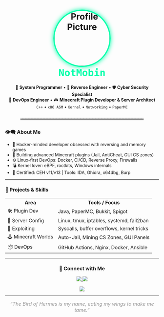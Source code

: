 <h1 align="center">
  <img src="https://i.pinimg.com/736x/69/72/ff/6972ff594cce4bc0113ece46510a9749.jpg" width="180px" style="border-radius: 50%; border: 4px solid #00ffaa; box-shadow: 0 0 15px #00ffaa;" alt="Profile Picture"><br>
  <b><code style="font-size: 32px; color: #00ffaa;">NotMobin</code></b>
</h1>

<p align="center">
  🧠 <b>System Programmer</b> • 🧩 <b>Reverse Engineer</b> • 🛡️ <b>Cyber Security Specialist</b><br>
  🧱 <b>DevOps Engineer</b> • 🎮 <b>Minecraft Plugin Developer & Server Architect</b><br>
  <code>C++</code> • <code>x86 ASM</code> • <code>Kernel</code> • <code>Networking</code> • <code>PaperMC</code>
</p>

<hr style="border: none; border-top: 2px dashed #444; width: 80%; margin: 30px auto;">

<h3>👁️‍🗨️ About Me</h3>

<ul>
  <li>🔬 Hacker-minded developer obsessed with reversing and memory games</li>
  <li>🌌 Building advanced Minecraft plugins (Jail, AntiCheat, GUI CS zones)</li>
  <li>⚙️ Linux-first DevOps: Docker, CI/CD, Reverse Proxy, Firewalls</li>
  <li>💣 Kernel lover: eBPF, rootkits, Windows internals</li>
  <li>🧠 Certified: CEH v11/v13 | Tools: IDA, Ghidra, x64dbg, Burp</li>
</ul>

---

<h3>🚀 Projects & Skills</h3>

<table>
  <tr><th>Area</th><th>Tools / Focus</th></tr>
  <tr><td>🛠️ Plugin Dev</td><td>Java, PaperMC, Bukkit, Spigot</td></tr>
  <tr><td>🧱 Server Config</td><td>Linux, tmux, iptables, systemd, fail2ban</td></tr>
  <tr><td>🔬 Exploiting</td><td>Syscalls, buffer overflows, kernel tricks</td></tr>
  <tr><td>🕹️ Minecraft Worlds</td><td>Auto-Jail, Mining CS Zones, GUI Panels</td></tr>
  <tr><td>📦 DevOps</td><td>GitHub Actions, Nginx, Docker, Ansible</td></tr>
</table>

---

<h3 align="center">📡 Connect with Me</h3>

<p align="center">
  <a href="mailto:mobin.abasbo@gmail.com">
    <img src="https://img.shields.io/badge/Email-mobin.abasbo@gmail.com-D14836?style=flat-square&logo=gmail&logoColor=white">
  </a>
  <a href="https://t.me/mobinnot" target="_blank">
    <img src="https://img.shields.io/badge/Telegram-@mobinnot-2CA5E0?style=flat-square&logo=telegram&logoColor=white">
  </a>
</p>

<p align="center">
  <a href="https://discord.com/users/335847967938445323" target="_blank">
    <img src="https://lanyard.cnrad.dev/api/335847967938445323?bg=1e1e1e&borderRadius=10px&idleMessage=Offline%20%F0%9F%91%8C&animated=true&hideDiscrim=true">
  </a>
</p>

---

<p align="center" style="font-style: italic; font-size: 16px; color: #999;">
  “The Bird of Hermes is my name, eating my wings to make me tame.”
</p>